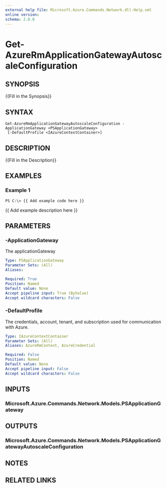 ```yaml
---
external help file: Microsoft.Azure.Commands.Network.dll-Help.xml
online version: 
schema: 2.0.0
---
```


# Get-AzureRmApplicationGatewayAutoscaleConfiguration

## SYNOPSIS
{{Fill in the Synopsis}}

## SYNTAX

```
Get-AzureRmApplicationGatewayAutoscaleConfiguration -ApplicationGateway <PSApplicationGateway>
 [-DefaultProfile <IAzureContextContainer>]
```

## DESCRIPTION
{{Fill in the Description}}

## EXAMPLES

### Example 1
```
PS C:\> {{ Add example code here }}
```

{{ Add example description here }}

## PARAMETERS

### -ApplicationGateway
The applicationGateway

```yaml
Type: PSApplicationGateway
Parameter Sets: (All)
Aliases: 

Required: True
Position: Named
Default value: None
Accept pipeline input: True (ByValue)
Accept wildcard characters: False
```

### -DefaultProfile
The credentials, account, tenant, and subscription used for communication with Azure.

```yaml
Type: IAzureContextContainer
Parameter Sets: (All)
Aliases: AzureRmContext, AzureCredential

Required: False
Position: Named
Default value: None
Accept pipeline input: False
Accept wildcard characters: False
```

## INPUTS

### Microsoft.Azure.Commands.Network.Models.PSApplicationGateway


## OUTPUTS

### Microsoft.Azure.Commands.Network.Models.PSApplicationGatewayAutoscaleConfiguration


## NOTES

## RELATED LINKS

